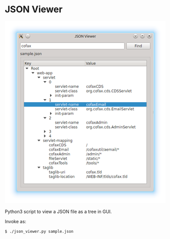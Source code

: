 # JSON Viewer

![JSON Viewer](./json_viewer.png)

Python3 script to view a JSON file as a tree in GUI.

Invoke as:

```
$ ./json_viewer.py sample.json
```
